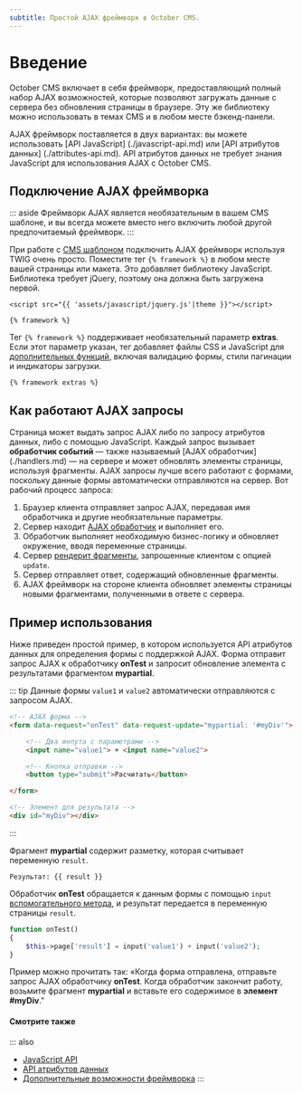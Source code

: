 ```yaml
---
subtitle: Простой AJAX фреймворк в October CMS.
---
```

# Введение

October CMS включает в себя фреймворк, предоставляющий полный набор AJAX возможностей, которые позволяют загружать данные с сервера без обновления страницы в браузере. Эту же библиотеку можно использовать в темах CMS и в любом месте бэкенд-панели.

AJAX фреймворк поставляется в двух вариантах: вы можете использовать [API JavaScript] (./javascript-api.md) или [API атрибутов данных] (./attributes-api.md). API атрибутов данных не требует знания JavaScript для использования AJAX с October CMS.

## Подключение AJAX фреймворка

::: aside
Фреймворк AJAX является необязательным в вашем CMS шаблоне, и вы всегда можете вместо него включить любой другой предпочитаемый фреймворк.
:::

При работе с [CMS шаблоном](../../cms/themes/themes.md) подключить AJAX фреймворк используя TWIG очень просто. Поместите тег `{% framework %}` в любом месте вашей страницы или макета. Это добавляет библиотеку JavaScript. Библиотека требует jQuery, поэтому она должна быть загружена первой.

```twig
<script src="{{ 'assets/javascript/jquery.js'|theme }}"></script>

{% framework %}
```

Тег `{% framework %}` поддерживает необязательный параметр **extras**. Если этот параметр указан, тег добавляет файлы CSS и JavaScript для [дополнительных функций](./extras.md), включая валидацию формы, стили пагинации и индикаторы загрузки.

```twig
{% framework extras %}
```

## Как работают AJAX запросы

Страница может выдать запрос AJAX либо по запросу атрибутов данных, либо с помощью JavaScript. Каждый запрос вызывает **обработчик событий** — также называемый [AJAX обработчик] (./handlers.md) — на сервере и может обновлять элементы страницы, используя фрагменты. AJAX запросы лучше всего работают с формами, поскольку данные формы автоматически отправляются на сервер. Вот рабочий процесс запроса:

1. Браузер клиента отправляет запрос AJAX, передавая имя обработчика и другие необязательные параметры.
2. Сервер находит [AJAX обработчик](./handlers.md) и выполняет его.
3. Обработчик выполняет необходимую бизнес-логику и обновляет окружение, вводя переменные страницы.
4. Сервер [рендерит фрагменты](./update-partials.md), запрошенные клиентом с опцией `update`.
5. Сервер отправляет ответ, содержащий обновленные фрагменты.
6. AJAX фреймворк на стороне клиента обновляет элементы страницы новыми фрагментами, полученными в ответе с сервера.

## Пример использования

Ниже приведен простой пример, в котором используется API атрибутов данных для определения формы с поддержкой AJAX. Форма отправит запрос AJAX к обработчику **onTest** и запросит обновление элемента с результатами фрагментом **mypartial**.

::: tip
Данные формы `value1` и `value2` автоматически отправляются с запросом AJAX.

```html
<!-- AJAX форма -->
<form data-request="onTest" data-request-update="mypartial: '#myDiv'">

    <!-- Два инпута с параметрами -->
    <input name="value1"> + <input name="value2">

    <!-- Кнопка отправки -->
    <button type="submit">Расчитать</button>

</form>

<!-- Элемент для результата -->
<div id="myDiv"></div>
```
:::

Фрагмент **mypartial** содержит разметку, которая считывает переменную `result`.

```twig
Результат: {{ result }}
```

Обработчик **onTest** обращается к данным формы с помощью `input` [вспомогательного метода](../../extend/services/helpers.md), и результат передается в переменную страницы `result`.

```php
function onTest()
{
    $this->page['result'] = input('value1') + input('value2');
}
```

Пример можно прочитать так: «Когда форма отправлена, отправьте запрос AJAX обработчику **onTest**. Когда обработчик закончит работу, возьмите фрагмент **mypartial** и вставьте его содержимое в **элемент #myDiv**."

#### Смотрите также

::: also
* [JavaScript API](./javascript-api.md)
* [API атрибутов данных](./attributes-api.md)
* [Дополнительные возможности фреймворка](./extras.md)
:::
